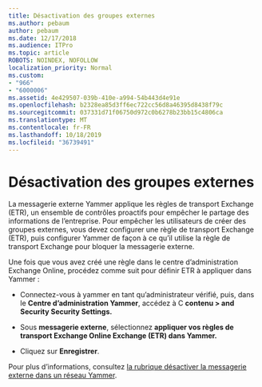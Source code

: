 ```yaml
---
title: Désactivation des groupes externes
ms.author: pebaum
author: pebaum
ms.date: 12/17/2018
ms.audience: ITPro
ms.topic: article
ROBOTS: NOINDEX, NOFOLLOW
localization_priority: Normal
ms.custom:
- "966"
- "6000006"
ms.assetid: 4e429507-039b-410e-a994-54b443d4e91e
ms.openlocfilehash: b2328ea85d3ff6ec722cc56d8a46395d8438f79c
ms.sourcegitcommit: 037331d71f06750d972c0b6278b23bb15c4806ca
ms.translationtype: MT
ms.contentlocale: fr-FR
ms.lasthandoff: 10/18/2019
ms.locfileid: "36739491"
---
```

# <a name="how-to-disable-external-groups"></a>Désactivation des groupes externes

La messagerie externe Yammer applique les règles de transport Exchange (ETR), un ensemble de contrôles proactifs pour empêcher le partage des informations de l’entreprise. Pour empêcher les utilisateurs de créer des groupes externes, vous devez configurer une règle de transport Exchange (ETR), puis configurer Yammer de façon à ce qu’il utilise la règle de transport Exchange pour bloquer la messagerie externe.
  
Une fois que vous avez créé une règle dans le centre d’administration Exchange Online, procédez comme suit pour définir ETR à appliquer dans Yammer :
  
- Connectez-vous à yammer en tant qu’administrateur vérifié, puis, dans le **Centre d’administration Yammer**, accédez à C **contenu \> and Security Security Settings.**

- Sous **messagerie externe**, sélectionnez **appliquer vos règles de transport Exchange Online Exchange (ETR) dans Yammer.**

- Cliquez sur **Enregistrer**.

Pour plus d’informations, consultez [la rubrique désactiver la messagerie externe dans un réseau Yammer](https://docs.microsoft.com/yammer/work-with-external-users/disable-external-messaging).
  